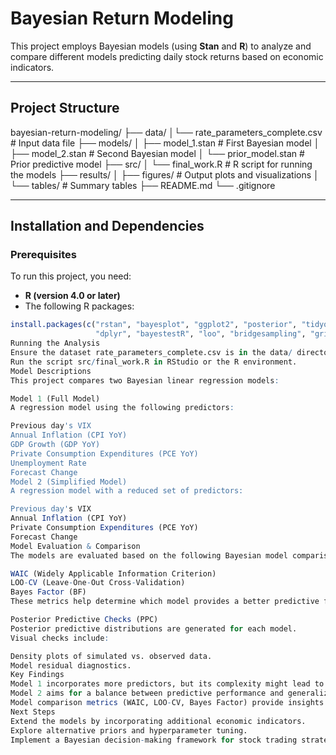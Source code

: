 # **Bayesian Return Modeling**

This project employs Bayesian models (using **Stan** and **R**) to analyze and compare different models predicting daily stock returns based on economic indicators.

---

## **Project Structure**
bayesian-return-modeling/
├── data/
│└── rate_parameters_complete.csv # Input data file 
├── models/ 
│ ├── model_1.stan # First Bayesian model 
│ ├── model_2.stan # Second Bayesian model 
│ └── prior_model.stan # Prior predictive model 
├── 
src/
│ └── final_work.R # R script for running the models
├── results/ 
│ ├── figures/ # Output plots and visualizations 
│ └── tables/ # Summary tables 
├── README.md 
└── .gitignore

---

## **Installation and Dependencies**

### **Prerequisites**
To run this project, you need:
- **R (version 4.0 or later)**
- The following R packages:

```r
install.packages(c("rstan", "bayesplot", "ggplot2", "posterior", "tidyquant", 
                   "dplyr", "bayestestR", "loo", "bridgesampling", "gridExtra"))
Running the Analysis
Ensure the dataset rate_parameters_complete.csv is in the data/ directory.
Run the script src/final_work.R in RStudio or the R environment.
Model Descriptions
This project compares two Bayesian linear regression models:

Model 1 (Full Model)
A regression model using the following predictors:

Previous day's VIX
Annual Inflation (CPI YoY)
GDP Growth (GDP YoY)
Private Consumption Expenditures (PCE YoY)
Unemployment Rate
Forecast Change
Model 2 (Simplified Model)
A regression model with a reduced set of predictors:

Previous day's VIX
Annual Inflation (CPI YoY)
Private Consumption Expenditures (PCE YoY)
Forecast Change
Model Evaluation & Comparison
The models are evaluated based on the following Bayesian model comparison metrics:

WAIC (Widely Applicable Information Criterion)
LOO-CV (Leave-One-Out Cross-Validation)
Bayes Factor (BF)
These metrics help determine which model provides a better predictive fit.

Posterior Predictive Checks (PPC)
Posterior predictive distributions are generated for each model.
Visual checks include:

Density plots of simulated vs. observed data.
Model residual diagnostics.
Key Findings
Model 1 incorporates more predictors, but its complexity might lead to overfitting.
Model 2 aims for a balance between predictive performance and generalization.
Model comparison metrics (WAIC, LOO-CV, Bayes Factor) provide insights into which model is preferable.
Next Steps
Extend the models by incorporating additional economic indicators.
Explore alternative priors and hyperparameter tuning.
Implement a Bayesian decision-making framework for stock trading strategies.
